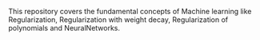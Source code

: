 This repository covers the fundamental concepts of Machine learning like Regularization, Regularization with weight decay, Regularization of polynomials and NeuralNetworks.
